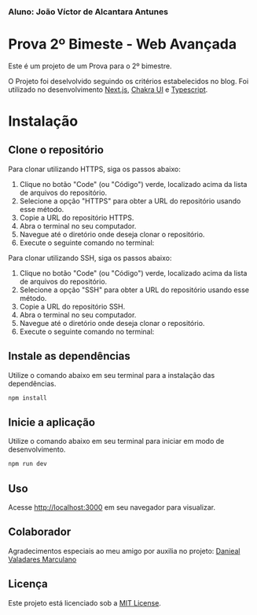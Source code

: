 ### Aluno: João Víctor de Alcantara Antunes
# Prova 2º Bimeste - Web Avançada 

Este é um projeto de um Prova para o 2º bimestre.

O Projeto foi deselvolvido seguindo os critérios estabelecidos no blog. Foi utilizado no desenvolvimento [Next.js](https://nextjs.org), [Chakra UI](https://chakra-ui.com) e [Typescript](https://www.typescriptlang.org).
# Instalação

## Clone o repositório
Para clonar utilizando HTTPS, siga os passos abaixo:
1. Clique no botão "Code" (ou "Código") verde, localizado acima da lista de arquivos do repositório.
2. Selecione a opção "HTTPS" para obter a URL do repositório usando esse método.
3. Copie a URL do repositório HTTPS.
4. Abra o terminal no seu computador.
5. Navegue até o diretório onde deseja clonar o repositório.
6. Execute o seguinte comando no terminal:

Para clonar utilizando SSH, siga os passos abaixo:
1. Clique no botão "Code" (ou "Código") verde, localizado acima da lista de arquivos do repositório.
2. Selecione a opção "SSH" para obter a URL do repositório usando esse método.
3. Copie a URL do repositório SSH.
4. Abra o terminal no seu computador.
5. Navegue até o diretório onde deseja clonar o repositório.
6. Execute o seguinte comando no terminal:

## Instale as dependências
Utilize o comando abaixo em seu terminal para a instalação das dependências.
```bash
npm install
```

## Inicie a aplicação
Utilize o comando abaixo em seu terminal para iniciar em modo de desenvolvimento.
```bash
npm run dev
```

## Uso
Acesse [http://localhost:3000](http://localhost:3000) em seu navegador para visualizar.

## Colaborador 
Agradecimentos especiais ao meu amigo por auxilia no projeto: [Danieal Valadares Marculano](https://github.com/danielsmar)

## Licença
Este projeto está licenciado sob a [MIT License](https://choosealicense.com/licenses/mit/). 

